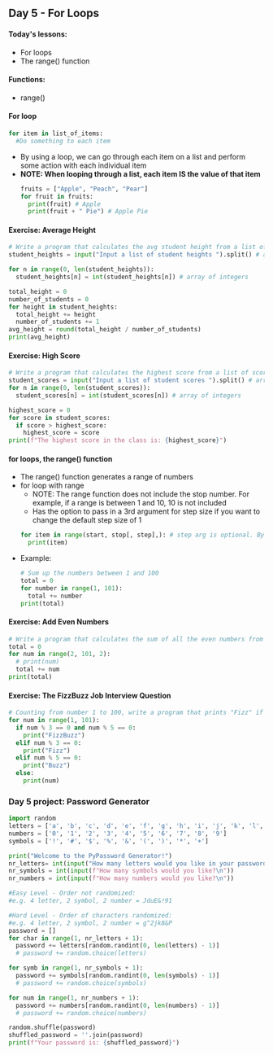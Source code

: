 ## Day 5 - For Loops

#### Today's lessons:
- For loops
- The range() function

#### Functions:
- range()

#### For loop
```py
for item in list_of_items:
  #Do something to each item
```
- By using a loop, we can go through each item on a list and perform some action with each individual item
- **NOTE: When looping through a list, each item IS the value of that item**
  ```py
  fruits = ["Apple", "Peach", "Pear"]
  for fruit in fruits:
    print(fruit) # Apple
    print(fruit + " Pie") # Apple Pie
  ```

#### Exercise: Average Height
```py
# Write a program that calculates the avg student height from a list of heights
student_heights = input("Input a list of student heights ").split() # array of strings

for n in range(0, len(student_heights)):
  student_heights[n] = int(student_heights[n]) # array of integers

total_height = 0
number_of_students = 0
for height in student_heights:
  total_height += height
  number_of_students += 1
avg_height = round(total_height / number_of_students)
print(avg_height)
```

#### Exercise: High Score
```py
# Write a program that calculates the highest score from a list of scores
student_scores = input("Input a list of student scores ").split() # array of strings 
for n in range(0, len(student_scores)):
  student_scores[n] = int(student_scores[n]) # array of integers

highest_score = 0
for score in student_scores:
  if score > highest_score:
    highest_score = score
print(f"The highest score in the class is: {highest_score}")
```

#### for loops, the range() function
- The range() function generates a range of numbers
- for loop with range
  - NOTE: The range function does not include the stop number. For example, if a range is between 1 and 10, 10 is not included
  - Has the option to pass in a 3rd argument for step size if you want to change the default step size of 1
  ```py
  for item in range(start, stop[, step],): # step arg is optional. By default, it increments by 1 
    print(item)
  ```
- Example:
  ```py
  # Sum up the numbers between 1 and 100
  total = 0
  for number in range(1, 101):
    total += number
  print(total)
  ```

#### Exercise: Add Even Numbers
```py
# Write a program that calculates the sum of all the even numbers from 1 to 100, including 1 and 100
total = 0
for num in range(2, 101, 2):
  # print(num)
  total += num
print(total)
```

#### Exercise: The FizzBuzz Job Interview Question
```py
# Counting from number 1 to 100, write a program that prints "Fizz" if the number is divisible by 3, prints "Buzz" if divisible by 5, and prints "FizzBuzz" if divisible by 15
for num in range(1, 101):
  if num % 3 == 0 and num % 5 == 0:
    print("FizzBuzz")
  elif num % 3 == 0:
    print("Fizz")
  elif num % 5 == 0:
    print("Buzz")
  else:
    print(num)
```

### Day 5 project: Password Generator
```py
import random
letters = ['a', 'b', 'c', 'd', 'e', 'f', 'g', 'h', 'i', 'j', 'k', 'l', 'm', 'n', 'o', 'p', 'q', 'r', 's', 't', 'u', 'v', 'w', 'x', 'y', 'z', 'A', 'B', 'C', 'D', 'E', 'F', 'G', 'H', 'I', 'J', 'K', 'L', 'M', 'N', 'O', 'P', 'Q', 'R', 'S', 'T', 'U', 'V', 'W', 'X', 'Y', 'Z']
numbers = ['0', '1', '2', '3', '4', '5', '6', '7', '8', '9']
symbols = ['!', '#', '$', '%', '&', '(', ')', '*', '+']

print("Welcome to the PyPassword Generator!")
nr_letters= int(input("How many letters would you like in your password?\n")) 
nr_symbols = int(input(f"How many symbols would you like?\n"))
nr_numbers = int(input(f"How many numbers would you like?\n"))

#Easy Level - Order not randomized:
#e.g. 4 letter, 2 symbol, 2 number = JduE&!91

#Hard Level - Order of characters randomized:
#e.g. 4 letter, 2 symbol, 2 number = g^2jk8&P
password = []
for char in range(1, nr_letters + 1):
  password += letters[random.randint(0, len(letters) - 1)]
  # password += random.choice(letters)

for symb in range(1, nr_symbols + 1):
  password += symbols[random.randint(0, len(symbols) - 1)]
  # password += random.choice(symbols)

for num in range(1, nr_numbers + 1):
  password += numbers[random.randint(0, len(numbers) - 1)]
  # password += random.choice(numbers)

random.shuffle(password) 
shuffled_password = ''.join(password)
print(f"Your password is: {shuffled_password}")
```